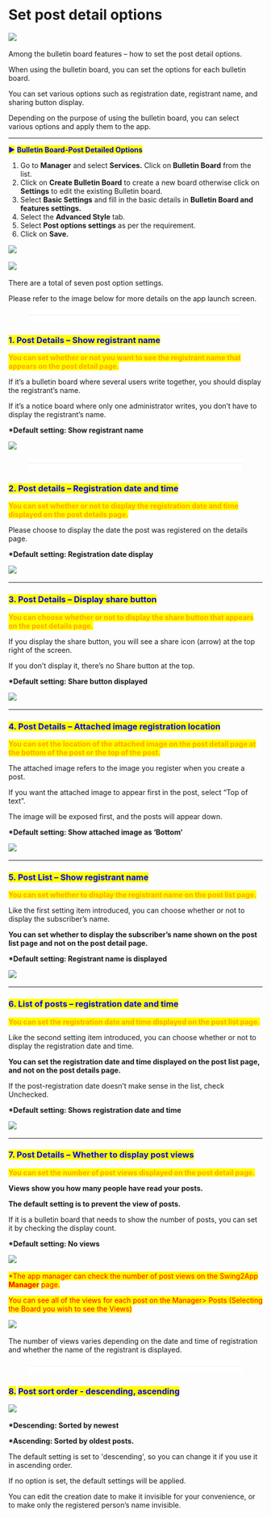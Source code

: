 # Set post detail options

![](https://support.swing2app.com/wp-content/uploads/2019/01/post\_opt.png)

Among the bulletin board features – how to set the post detail options.&#x20;

When using the bulletin board, you can set the options for each bulletin board.

You can set various options such as registration date, registrant name, and sharing button display.

Depending on the purpose of using the bulletin board, you can select various options and apply them to the app.

***

<mark style="color:blue;">▶</mark> <mark style="color:blue;"></mark><mark style="color:blue;">**Bulletin Board-Post Detailed Options**</mark>

1. Go to **Manager** and select **Services.** Click on **Bulletin Board** from the list.
2. Click on **Create Bulletin Board** to create a new board otherwise click on **Settings** to edit the existing Bulletin board.
3. Select **Basic Settings** and fill in the basic details in **Bulletin Board and features settings.**
4. Select the **Advanced Style** tab.
5. Select **Post options settings** as per the requirement.
6. Click on **Save.**

![](https://support.swing2app.com/wp-content/uploads/2018/09/b64-e1587044776757.png)

![](https://support.swing2app.com/wp-content/uploads/2019/01/set-post-2.png)

There are a total of seven post option settings.

Please refer to the image below for more details on the app launch screen.

<figure><img src="../../../.gitbook/assets/구분선 (1).PNG" alt=""><figcaption></figcaption></figure>

### <mark style="color:blue;">**1. Post Details – Show registrant name**</mark>

<mark style="color:orange;">**You can set whether or not you want to see the registrant name that appears on the post detail page.**</mark>

If it’s a bulletin board where several users write together, you should display the registrant’s name.

If it’s a notice board where only one administrator writes, you don’t have to display the registrant’s name.

**\*Default setting: Show registrant name**

![](https://support.swing2app.com/wp-content/uploads/2019/01/f.png)

<figure><img src="../../../.gitbook/assets/구분선 (1).PNG" alt=""><figcaption></figcaption></figure>

### <mark style="color:blue;">**2. Post details – Registration date and time**</mark>

<mark style="color:orange;">**You can set whether or not to display the registration date and time displayed on the post details page.**</mark>

Please choose to display the date the post was registered on the details page.

**\*Default setting: Registration date display**

![](https://support.swing2app.com/wp-content/uploads/2019/01/m.png)

***

### <mark style="color:blue;">**3. Post Details – Display share button**</mark>

<mark style="color:orange;">**You can choose whether or not to display the share button that appears on the post details page.**</mark>

If you display the share button, you will see a share icon (arrow) at the top right of the screen.

If you don’t display it, there’s no Share button at the top.

**\*Default setting: Share button displayed**

![](https://support.swing2app.com/wp-content/uploads/2019/01/j.png)

***

### <mark style="color:blue;">**4. Post Details – Attached image registration location**</mark>

<mark style="color:orange;">**You can set the location of the attached image on the post detail page at the bottom of the post or the top of the post.**</mark>

The attached image refers to the image you register when you create a post.

If you want the attached image to appear first in the post, select “Top of text”.

The image will be exposed first, and the posts will appear down.

**\*Default setting: Show attached image as ‘Bottom’**

![](https://support.swing2app.com/wp-content/uploads/2019/01/l.png)

***

### <mark style="color:blue;">**5. Post List – Show registrant name**</mark>

<mark style="color:orange;">**You can set whether to display the registrant name on the post list page.**</mark>

Like the first setting item introduced, you can choose whether or not to display the subscriber’s name.

**You can set whether to display the subscriber’s name shown on the post list page and not on the post detail page.**

**\*Default setting: Registrant name is displayed**

![](https://support.swing2app.com/wp-content/uploads/2019/01/h.png)

***

### <mark style="color:blue;">**6. List of posts – registration date and time**</mark>

<mark style="color:orange;">**You can set the registration date and time displayed on the post list page.**</mark>

Like the second setting item introduced, you can choose whether or not to display the registration date and time.

**You can set the registration date and time displayed on the post list page, and not on the post details page.**

If the post-registration date doesn’t make sense in the list, check Unchecked.

**\*Default setting: Shows registration date and time**

![](https://support.swing2app.com/wp-content/uploads/2019/01/i.png)

***

### <mark style="color:blue;">**7. Post Details – Whether to display post views**</mark>

<mark style="color:orange;">**You can set the number of post views displayed on the post detail page.**</mark>

**Views show you how many people have read your posts.**

**The default setting is to prevent the view of posts.**

If it is a bulletin board that needs to show the number of posts, you can set it by checking the display count.

**\*Default setting: No views**

![](https://support.swing2app.com/wp-content/uploads/2019/01/k.png)

<mark style="color:red;">\*The app manager can check the number of post views on the Swing2App</mark> <mark style="color:red;"></mark><mark style="color:red;">**Manager**</mark> <mark style="color:red;"></mark><mark style="color:red;">page.</mark>

<mark style="color:red;">You can see all of the views for each post on the Manager> Posts (Selecting the Board you wish to see the Views)</mark>

![](https://support.swing2app.com/wp-content/uploads/2019/01/74@3x.png)

The number of views varies depending on the date and time of registration and whether the name of the registrant is displayed.



<figure><img src="../../../.gitbook/assets/구분선 (1).PNG" alt=""><figcaption></figcaption></figure>

### <mark style="color:blue;">**8.**</mark> <mark style="color:blue;"></mark><mark style="color:blue;">Post sort order - descending, ascending</mark>

![](https://wp.swing2app.co.kr/wp-content/uploads/2019/01/%EA%B2%8C%EC%8B%9C%EB%AC%BC%EC%98%B5%EC%85%98-%EC%97%85%EB%8E%832.png)

**\*Descending: Sorted by newest**

**\*Ascending: Sorted by oldest posts.**

The default setting is set to 'descending', so you can change it if you use it in ascending order.



If no option is set, the default settings will be applied.

You can edit the creation date to make it invisible for your convenience, or to make only the registered person’s name invisible.



